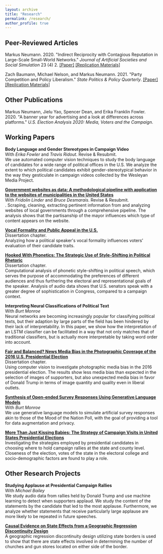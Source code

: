 ```yaml
---
layout: archive
title: "Research"
permalink: /research/
author_profile: true
---
```


## Peer-Reviewed Articles
Markus Neumann. 2020. "Indirect Reciprocity with Contagious Reputation in Large-Scale Small-World Networks." *Journal of Artificial Societies and Social Simulation* 23 (4) 2. [[Paper]](http://jasss.soc.surrey.ac.uk/23/4/2.html) [[Replication Materials]](https://www.comses.net/codebases/41bc083e-b8d3-4133-83ed-150bb63a4b39/releases/1.0.0/)

Zach Baumann, Michael Nelson, and Markus Neumann. 2021. "Party Competition and Policy Liberalism." *State Politics & Policy Quarterly*. [[Paper]](https://www.cambridge.org/core/journals/state-politics-and-policy-quarterly/article/abs/party-competition-and-policy-liberalism/6C923408FCB0165E2DF709E9D861DDD8) [[Replication Materials]](https://dataverse.unc.edu/dataset.xhtml?persistentId=doi:10.15139/S3/KXN8GN)

## Other Publications
Markus Neumann, Jielu Yao, Spencer Dean, and Erika Franklin Fowler. 2020. "A banner year for advertising and a look at differences across platforms." *U.S. Election Analysis 2020: Media, Voters and the Campaign*.

## Working Papers

<b>Body Language and Gender Stereotypes in Campaign Video</b> <br>
With _Erika Fowler_ and _Travis Ridout_. Revise & Resubmit.<br>
We use automated computer vision techniques to study the body language of candidates for a wide range of political offices in the U.S. We analyze the extent to which political candidates exhibit gender-stereotypical behavior in the way they gesticulate in campaign videos collected by the Wesleyan Media Project.

<b>[Government websites as data: A methodological pipeline with application to the websites of municipalities in the United States](https://markusneumann.github.io/research/govwebsites)</b> <br>
With _Fridolin Linder_ and _Bruce Desmarais_. Revise & Resubmit.<br>.
Scraping, cleaning, extracting pertinent information from and analyzing websites of local governments through a comprehensive pipeline. The analysis shows that the partisanship of the mayor influences which type of content appears on the website.

<b>[Vocal Formality and Public Appeal in the U.S.](https://markusneumann.github.io/research/formality_appeal)</b> <br>
Dissertation chapter. <br>
Analyzing how a political speaker's vocal formality influences voters' evaluation of their candidate traits.

<b>[Hooked With Phonetics: The Strategic Use of Style-Shifting in Political Rhetoric](https://markusneumann.github.io/research/phoneticstyleshifting)</b> <br>
Dissertation chapter. <br>
Computational analysis of phonetic style-shifting in political speech, which serves the purpose of accommodating the preferences of different audiences and thus furthering the electoral and representational goals of the speaker. Analysis of audio data shows that U.S. senators speak with a greater degree of sophistication in Congress, compared to a campaign context.

<b>Interpreting Neural Classifications of Political Text</b> <br>
With _Burt Monroe_<br>
Neural networks are becoming increasingly popular for classifying political texts, but their adaption by large parts of the field has been hindered by their lack of interpretability. In this paper, we show how the interpretation of an LSTM classifier can be facilitated in a way that not only matches that of traditional classifiers, but is actually more interpretable by taking word order into account.

<b>[Fair and Balanced? News Media Bias in the Photographic Coverage of the 2016 U.S. Presidential Election](https://markusneumann.github.io/research/mediabias)</b> <br>
Dissertation chapter. <br>
Using computer vision to investigate photographic media bias in the 2016 presidential election. The results show less media bias than expected in the selection of images of supporters, but also unexpected media bias in favor of Donald Trump in terms of image quantity and quality even in liberal outlets.

<b>[Synthesis of Open-ended Survey Responses Using Generative Language Models](https://markusneumann.github.io/research/moodsynthesis)</b> <br>
With _Burt Monroe_<br>
We use generative language models to simulate artificial survey responses akin to those of the Mood of the Nation Poll, with the goal of providing a tool for data augmentation and privacy.

<b>[More Than Just Kissing Babies: The Strategy of Campaign Visits in United States Presidential Elections](https://markusneumann.github.io/research/campaignvisits)</b> <br>
Investigating the strategies employed by presidential candidates in choosing where to hold campaign rallies at the state and county level. Closeness of the election, votes of the state in the electoral college and socio-demographic factors are found to play a role.

## Other Research Projects

<b>Studying Applause at Presidential Campaign Rallies</b> <br>
With _Michael Bailey_<br>
We study audio data from rallies held by Donald Trump and use machine learning to detect when supporters applaud. We study the content of the statements by the candidate that led to the most applause. Furthermore, we analyze whether statements that receive particularly large applause are more likely to be repeated in future speeches.

<b>[Causal Evidence on State Effects from a Geographic Regression Discontinuity Design](https://markusneumann.github.io/research/politicalculture)</b> <br>
A geographic regression discontinuity design utilizing state borders is used to show that there are state effects involved in determining the number of churches and gun stores located on either side of the border.
